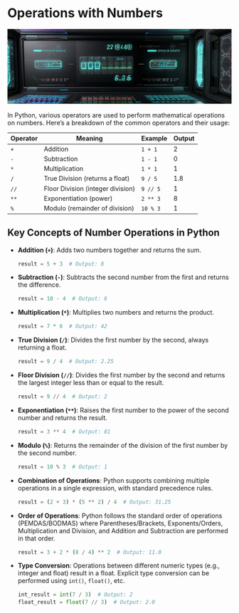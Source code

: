 # Operations with Numbers

![Operations](../static/images/operations.png)

In Python, various operators are used to perform mathematical operations on numbers. Here’s a breakdown of the common operators and their usage:

| Operator | Meaning                                | Example   | Output |
|----------|----------------------------------------|-----------|--------|
| `+`      | Addition                                | `1 + 1`   | 2      |
| `-`      | Subtraction                             | `1 - 1`   | 0      |
| `*`      | Multiplication                          | `1 * 1`   | 1      |
| `/`      | True Division (returns a float)         | `9 / 5`   | 1.8    |
| `//`     | Floor Division (integer division)       | `9 // 5`  | 1      |
| `**`     | Exponentiation (power)                  | `2 ** 3`  | 8      |
| `%`      | Modulo (remainder of division)          | `10 % 3`  | 1      |

## Key Concepts of Number Operations in Python

- **Addition (`+`)**:
  Adds two numbers together and returns the sum.

  ```python
  result = 5 + 3  # Output: 8
  ```

- **Subtraction (`-`)**:
  Subtracts the second number from the first and returns the difference.

  ```python
  result = 10 - 4  # Output: 6
  ```

- **Multiplication (`*`)**:
  Multiplies two numbers and returns the product.

  ```python
  result = 7 * 6  # Output: 42
  ```

- **True Division (`/`)**:
  Divides the first number by the second, always returning a float.

  ```python
  result = 9 / 4  # Output: 2.25
  ```

- **Floor Division (`//`)**:
  Divides the first number by the second and returns the largest integer less than or equal to the result.

  ```python
  result = 9 // 4  # Output: 2
  ```

- **Exponentiation (`**`)**:
  Raises the first number to the power of the second number and returns the result.

  ```python
  result = 3 ** 4  # Output: 81
  ```

- **Modulo (`%`)**:
  Returns the remainder of the division of the first number by the second number.

  ```python
  result = 10 % 3  # Output: 1
  ```

- **Combination of Operations**:
  Python supports combining multiple operations in a single expression, with standard precedence rules.

  ```python
  result = (2 + 3) * (5 ** 2) / 4  # Output: 31.25
  ```

- **Order of Operations**:
  Python follows the standard order of operations (PEMDAS/BODMAS) where Parentheses/Brackets, Exponents/Orders, Multiplication and Division, and Addition and Subtraction are performed in that order.

  ```python
  result = 3 + 2 * (8 / 4) ** 2  # Output: 11.0
  ```

- **Type Conversion**:
  Operations between different numeric types (e.g., integer and float) result in a float. Explicit type conversion can be performed using `int()`, `float()`, etc.

  ```python
  int_result = int(7 / 3)  # Output: 2
  float_result = float(7 // 3)  # Output: 2.0
  ```

